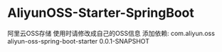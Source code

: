 # AliyunOSS-Starter-SpringBoot
阿里云OSS存储
使用时请修改成自己的OSS信息
添加依赖:
<dependency>
    <groupId>com.aliyun.oss</groupId>
    <artifactId>aliyun-oss-spring-boot-starter</artifactId>
    <version>0.0.1-SNAPSHOT</version>
</dependency>
